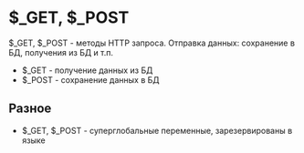 # $_GET, $_POST
$_GET, $_POST - методы HTTP запроса. Отправка данных: сохранение в БД, получения из БД и т.п.

- $_GET - получение данных из БД
- $_POST - сохранение данных в БД

## Разное
- $_GET, $_POST - суперглобальные переменные, зарезервированы в языке
